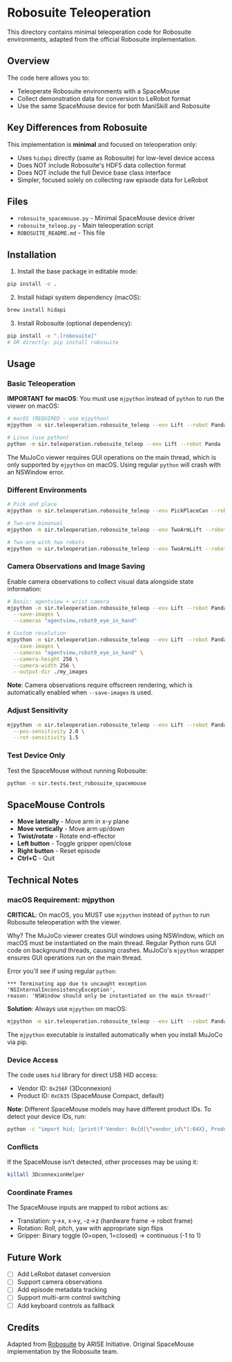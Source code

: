 # Robosuite Teleoperation

This directory contains minimal teleoperation code for Robosuite environments, adapted from the official Robosuite implementation.

## Overview

The code here allows you to:
- Teleoperate Robosuite environments with a SpaceMouse
- Collect demonstration data for conversion to LeRobot format
- Use the same SpaceMouse device for both ManiSkill and Robosuite

## Key Differences from Robosuite

This implementation is **minimal** and focused on teleoperation only:

- Uses `hidapi` directly (same as Robosuite) for low-level device access
- Does NOT include Robosuite's HDF5 data collection format
- Does NOT include the full Device base class interface
- Simpler, focused solely on collecting raw episode data for LeRobot

## Files

- `robosuite_spacemouse.py` - Minimal SpaceMouse device driver
- `robosuite_teleop.py` - Main teleoperation script
- `ROBOSUITE_README.md` - This file

## Installation

1. Install the base package in editable mode:
```bash
pip install -e .
```

2. Install hidapi system dependency (macOS):
```bash
brew install hidapi
```

3. Install Robosuite (optional dependency):
```bash
pip install -e ".[robosuite]"
# OR directly: pip install robosuite
```

## Usage

### Basic Teleoperation

**IMPORTANT for macOS**: You must use `mjpython` instead of `python` to run the viewer on macOS:

```bash
# macOS (REQUIRED - use mjpython)
mjpython -m sir.teleoperation.robosuite_teleop --env Lift --robot Panda

# Linux (use python)
python -m sir.teleoperation.robosuite_teleop --env Lift --robot Panda
```

The MuJoCo viewer requires GUI operations on the main thread, which is only supported by `mjpython` on macOS. Using regular `python` will crash with an NSWindow error.

### Different Environments

```bash
# Pick and place
mjpython -m sir.teleoperation.robosuite_teleop --env PickPlaceCan --robot Sawyer

# Two-arm bimanual
mjpython -m sir.teleoperation.robosuite_teleop --env TwoArmLift --robot Baxter --config bimanual

# Two-arm with two robots
mjpython -m sir.teleoperation.robosuite_teleop --env TwoArmLift --robot Panda --config parallel
```

### Camera Observations and Image Saving

Enable camera observations to collect visual data alongside state information:

```bash
# Basic: agentview + wrist camera
mjpython -m sir.teleoperation.robosuite_teleop --env Lift --robot Panda \
  --save-images \
  --cameras "agentview,robot0_eye_in_hand"

# Custom resolution
mjpython -m sir.teleoperation.robosuite_teleop --env Lift --robot Panda \
  --save-images \
  --cameras "agentview,robot0_eye_in_hand" \
  --camera-height 256 \
  --camera-width 256 \
  --output-dir ./my_images
```

**Note**: Camera observations require offscreen rendering, which is automatically enabled when `--save-images` is used.

### Adjust Sensitivity

```bash
mjpython -m sir.teleoperation.robosuite_teleop --env Lift --robot Panda \
  --pos-sensitivity 2.0 \
  --rot-sensitivity 1.5
```

### Test Device Only

Test the SpaceMouse without running Robosuite:

```bash
python -m sir.tests.test_robosuite_spacemouse
```

## SpaceMouse Controls

- **Move laterally** - Move arm in x-y plane
- **Move vertically** - Move arm up/down
- **Twist/rotate** - Rotate end-effector
- **Left button** - Toggle gripper open/close
- **Right button** - Reset episode
- **Ctrl+C** - Quit

## Technical Notes

### macOS Requirement: mjpython

**CRITICAL**: On macOS, you MUST use `mjpython` instead of `python` to run Robosuite teleoperation with the viewer.

Why? The MuJoCo viewer creates GUI windows using NSWindow, which on macOS must be instantiated on the main thread. Regular Python runs GUI code on background threads, causing crashes. MuJoCo's `mjpython` wrapper ensures GUI operations run on the main thread.

Error you'll see if using regular `python`:
```
*** Terminating app due to uncaught exception 'NSInternalInconsistencyException',
reason: 'NSWindow should only be instantiated on the main thread!'
```

**Solution**: Always use `mjpython` on macOS:
```bash
mjpython -m sir.teleoperation.robosuite_teleop --env Lift --robot Panda
```

The `mjpython` executable is installed automatically when you install MuJoCo via pip.

### Device Access

The code uses `hid` library for direct USB HID access:
- Vendor ID: `0x256F` (3Dconnexion)
- Product ID: `0xC635` (SpaceMouse Compact, default)

**Note**: Different SpaceMouse models may have different product IDs. To detect your device IDs, run:
```bash
python -c "import hid; [print(f'Vendor: 0x{d[\"vendor_id\"]:04X}, Product: 0x{d[\"product_id\"]:04X}, Name: {d[\"product_string\"]}') for d in hid.enumerate() if 'space' in d['product_string'].lower()]"
```

### Conflicts

If the SpaceMouse isn't detected, other processes may be using it:
```bash
killall 3DconnexionHelper
```

### Coordinate Frames

The SpaceMouse inputs are mapped to robot actions as:
- Translation: y→x, x→y, -z→z (hardware frame → robot frame)
- Rotation: Roll, pitch, yaw with appropriate sign flips
- Gripper: Binary toggle (0=open, 1=closed) → continuous (-1 to 1)

## Future Work

- [ ] Add LeRobot dataset conversion
- [ ] Support camera observations
- [ ] Add episode metadata tracking
- [ ] Support multi-arm control switching
- [ ] Add keyboard controls as fallback

## Credits

Adapted from [Robosuite](https://github.com/ARISE-Initiative/robosuite) by ARISE Initiative.
Original SpaceMouse implementation by the Robosuite team.
